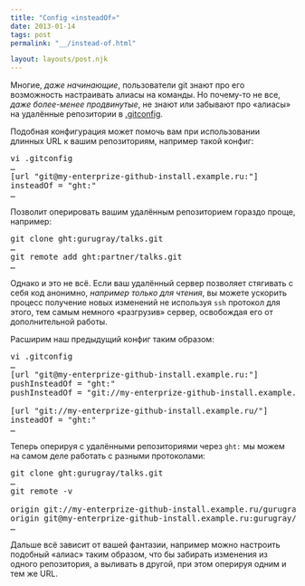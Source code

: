 ```yaml
---
title: "Config «insteadOf»"
date: 2013-01-14
tags: post
permalink: "__/instead-of.html"

layout: layouts/post.njk
---
```


Многие, _даже начинающие_, пользователи git знают про его возможность настраивать алиасы на команды. Но почему-то не все, _даже более-менее продвинутые_, не знают или забывают про «алиасы» на удалённые репозитории в [.gitconfig](http://git-scm.com/docs/git-config).

Подобная конфигурация может помочь вам при использовании длинных URL к вашим репозиториям, например такой конфиг:

<pre>
vi .gitconfig
…
[url "git@my-enterprize-github-install.example.ru:"]
insteadOf = "ght:"
…
</pre>

Позволит оперировать вашим удалённым репозиторием гораздо проще, например:

<pre>
git clone ght:gurugray/talks.git
…
git remote add ght:partner/talks.git
…
</pre>

Однако и это не всё. Если ваш удалённый сервер позволяет стягивать с себя код анонимно, _например только для чтения_, вы можете ускорить процесс получение новых изменений не используя `ssh` протокол для этого, тем самым немного «разгрузив» сервер, освобождая его от дополнительной работы.

Расширим наш предыдущий конфиг таким образом:

<pre>
vi .gitconfig
…
[url "git@my-enterprize-github-install.example.ru:"]
pushInsteadOf = "ght:"
pushInsteadOf = "git://my-enterprize-github-install.example.ru/"

[url "git://my-enterprize-github-install.example.ru/"]
insteadOf = "ght:"
…
</pre>

Теперь оперируя с удалёнными репозиториями через `ght:` мы можем на самом деле работать с разными протоколами:

<pre>
git clone ght:gurugray/talks.git
…
git remote -v

origin git://my-enterprize-github-install.example.ru/gurugray/talks.git (fetch)
origin git@my-enterprize-github-install.example.ru:gurugray/talks.git (push)
…
</pre>

Дальше всё зависит от вашей фантазии, например можно настроить подобный «алиас» таким образом, что бы забирать изменения из одного репозитория, а выливать в другой, при этом оперируя одним и тем же URL.
